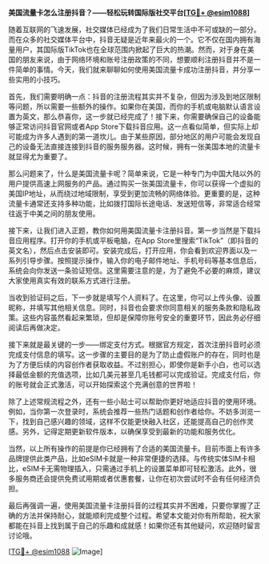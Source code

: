 **美国流量卡怎么注册抖音？——轻松玩转国际版社交平台[[TG💪+ @esim1088](https://t.me/s/esim1088)]**

随着互联网的飞速发展，社交媒体已经成为了我们日常生活中不可或缺的一部分。而在众多的社交媒体平台中，抖音无疑是近年来最火的一个。它不仅在国内拥有海量用户，其国际版TikTok也在全球范围内掀起了巨大的热潮。然而，对于身在美国的朋友来说，由于网络环境和账号注册政策的不同，想要顺利注册抖音并不是一件简单的事情。今天，我们就来聊聊如何使用美国流量卡成功注册抖音，并分享一些实用的小技巧。

首先，我们需要明确一点：抖音的注册流程其实并不复杂，但因为涉及到地区限制等问题，所以需要一些额外的操作。如果你在美国，而你的手机或电脑默认语言设置为英文，那么恭喜你，这一步就已经完成了！接下来，你需要确保自己的设备能够正常访问抖音官网或者App Store下载抖音应用。这一点看似简单，但实际上却可能成为许多人遇到的第一道坎儿。由于某些原因，部分地区的用户可能会发现自己的设备无法直接连接到抖音的服务服务器。这时候，拥有一张美国本地的流量卡就显得尤为重要了。

那么问题来了，什么是美国流量卡呢？简单来说，它是一种专门为中国大陆以外的用户提供高速上网服务的产品。通过购买一张美国流量卡，你可以获得一个虚拟的美国IP地址，从而绕过地域限制，享受到更加流畅的网络体验。更重要的是，这种流量卡通常还支持多种功能，比如拨打国际长途电话、发送短信等，非常适合经常往返于中美之间的朋友使用。

接下来，让我们进入正题，教你如何用美国流量卡注册抖音。第一步当然是下载抖音应用程序。打开你的手机或平板电脑，在App Store里搜索“TikTok”（即抖音的英文名），然后点击安装即可。安装完成后，打开应用，你会看到欢迎界面以及一系列引导步骤。按照提示操作，输入你的电子邮件地址、手机号码等基本信息后，系统会向你发送一条验证短信。这里需要注意的是，为了避免不必要的麻烦，建议大家使用真实有效的联系方式进行注册。

当收到验证码之后，下一步就是填写个人资料了。在这里，你可以上传头像、设置昵称，并填写其他相关信息。同时，抖音也会要求你同意相关的服务条款和隐私政策。这些内容虽然看起来繁琐，但却是保障你账号安全的重要环节，因此务必仔细阅读后再做决定。

接下来就是最关键的一步——绑定支付方式。根据官方规定，首次注册抖音时必须完成支付信息的填写。这一步骤的主要目的是为了防止虚假账户的存在，同时也是为了方便后续的内容创作者获取收益。不过别担心，即使你是新手小白，也可以选择最低金额的充值选项，比如几美元甚至几毛钱都可以完成验证。完成支付后，你的账号就会正式激活，可以开始探索这个充满创意的世界啦！

除了上述常规流程之外，还有一些小贴士可以帮助你更好地适应抖音的使用环境。例如，当你第一次登录时，系统会推荐一些热门话题和创作者给你。不妨多浏览一下，找到自己感兴趣的领域，这样不仅能更快融入社区，还能提高自己的创作灵感。另外，记得定期更新软件版本，以确保享受到最新的功能和服务优化。

当然，以上所有操作的前提是你已经拥有了合适的美国流量卡。目前市面上有许多品牌提供此类产品，比如eSIM卡就是一种非常便捷的选择。与传统实体SIM卡相比，eSIM卡无需物理插入，只需通过手机上的设置菜单即可轻松激活。此外，很多服务商还会提供免费试用期或者优惠套餐，让你在初次尝试时不会有任何经济负担。

最后再强调一遍，使用美国流量卡注册抖音的过程其实并不困难，只要你掌握了正确的方法并保持耐心，就能顺利完成整个过程。希望本文能对你有所帮助，祝大家都能在抖音上找到属于自己的乐趣和成就感！如果你还有其他疑问，欢迎随时留言讨论哦。

[[TG💪+ @esim1088](https://t.me/s/esim1088) ![Image](https://i.postimg.cc/4NQfJmqS/Snipaste-2025-05-13-00-14-12.png)]